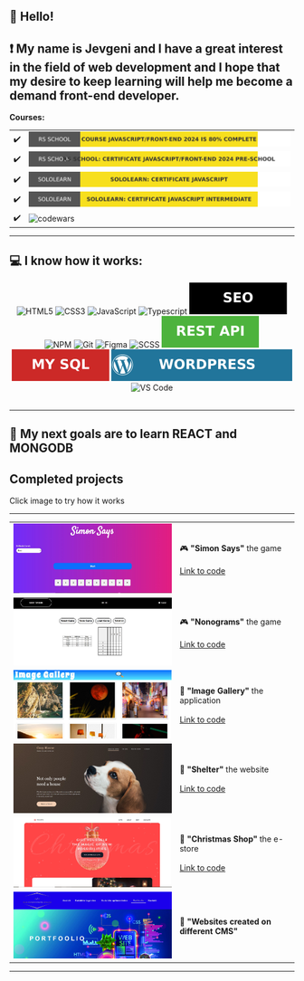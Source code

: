  ## 👋 Hello!

❗ My name is Jevgeni and I have a great interest in the field of web development and I hope that my desire to keep learning will help me become a demand front-end developer.
-----
**Courses:**
<table>
  <tr>
     <td>✔️</td><td><a href="#"><img alt="certificate" src="./assets/img/javascript-front-end-2024.svg"/></a></td>
  </tr>

  <tr>
    <td>✔️</td><td> <a href="https://app.rs.school/certificate/6xhw1h9u"> <img alt="certificate" src="./assets/img/certificate-javascript-front-end-2024-pre-school.svg"/></a></td>
  </tr>

  <tr>
    <td>✔️</td><td> <a href="https://www.sololearn.com/en/certificates/CC-HDOHRPRY">
   <img alt="certificate" src="./assets/img/certificate-sololearn-javascript.svg"/></a></td>
  </tr>

 <tr>
 <td>✔️</td>
 <td>
  <a href="https://www.sololearn.com/certificates/CC-QEWX8XLZ">
   <img alt="certificate" src="./assets/img/certificate-sololearn-javascript-intermediate.svg"/>
  </a>
</td>
</tr>

  <tr>
    <td>✔️</td><td> <img alt="codewars" src="https://www.codewars.com/users/Jevgeni%20Verjovkin/badges/small"/></td>
  </tr>
</table>

-----
💻  I know how it works:
-----

<section align="center">
<img alt="HTML5" src="https://img.shields.io/badge/HTML5-E34F26?style=for-the-badge&logo=html5&logoColor=white"/>
<img alt="CSS3" src="https://img.shields.io/badge/CSS3-264de4?style=for-the-badge&logo=css3&logoColor=white"/>
<img alt="JavaScript" src="https://img.shields.io/badge/JavaScript-F7DF1E?style=for-the-badge&logo=javascript&logoColor=323330"/>
<img alt="Typescript" src="https://img.shields.io/badge/Typescript-007acc?style=for-the-badge&logo=typescript&logoColor=fff"/>
<img alt="SEO" src="./assets/img/seo.svg"/>
<img alt="NPM" src="https://img.shields.io/badge/npm-CB3534?style=for-the-badge&logo=npm&logoColor=white"/>
<img alt="Git" src="https://img.shields.io/badge/Git-3e2c00?style=for-the-badge&logo=git&logoColor=f1502f"/>
<img alt="Figma" src="https://img.shields.io/badge/Figma-737373?style=for-the-badge&logo=figma&logoColor=fa9705"/>
<img alt="SCSS" src="https://img.shields.io/badge/Scss-cc6a9a?style=for-the-badge&logo=sass&logoColor=f3f6f4"/>
<img alt="Rest Api" src="./assets/img/rest-api.svg">
<img alt="MY SQL" src="./assets/img/my-sql.svg"/>
<img alt="Wordpress" src="./assets/img/wordpress.svg"/>
<img alt="VS Code" src="https://img.shields.io/badge/Visual_Studio_Code-0078D7?style=for-the-badge&logo=visual%20studio%20code&logoColor=white"/>


</section>
&nbsp;

-----
🚀 My next goals are to learn REACT and MONGODB
-----

## Completed projects

 <p>Click image to try how it works</b></p>

---

<table align="center">

 <tr>
  <td>
      <a href="https://webis-2022.github.io/simon-says/" target="_blank">
       <kbd><img src="./assets/img/simon-says.jpg" width="480" ></kbd>
      </a>
   </td>
   <td>
     <span>🎮 <b>"Simon Says"</b> the game</span><br /><br />
   <a href="https://github.com/Webis-2022/simon-says">Link to code</a>
   </td>
  </tr>

  <tr>
  <td>
      <a href="https://webis-2022.github.io/nonograms/" target="_blank">
       <kbd><img src="./assets/img/nonograms-image.jpg" width="480" ></kbd>
      </a>
   </td>
   <td>
     <span>🎮 <b>"Nonograms"</b> the game</span><br /><br />
   <a href="https://github.com/Webis-2022/nonograms">Link to code</a>
   </td>
  </tr>

   <tr>
    <td>
      <a href="https://rolling-scopes-school.github.io/webis-2022-JSFEPRESCHOOL2024Q2/image-gallery/" target="_blank" >
      <kbd><img src="./assets/img/image-gallery.jpg" width="480" ></kbd>
      </a>
   </td>
   <td>
     <span>📄 <b>"Image Gallery"</b> the application</span><br /><br />
    <a href="https://github.com/rolling-scopes-school/webis-2022-JSFEPRESCHOOL2024Q2/tree/image-gallery/image-gallery">Link to code</a>
   </td>
  </tr>

  <tr>
    <td>
      <a href="https://rolling-scopes-school.github.io/webis-2022-JSFEPRESCHOOL2024Q2/shelter/" target="_blank" >
      <kbd><img src="./assets/img/shelter-image.jpg" width="480" ></kbd>
      </a>
   </td>
   <td>
     <span>📄 <b>"Shelter"</b> the website</span><br /><br />
    <a href="https://github.com/rolling-scopes-school/webis-2022-JSFEPRESCHOOL2024Q2/tree/shelter-part3/shelter">Link to code</a>
   </td>
  </tr>

 <tr>
    <td>
       <a href="https://rolling-scopes-school.github.io/webis-2022-JSFE2024Q4/christmas-shop/" target="_blank">
       <kbd><img src="./assets/img/christmas-shop-image.jpg" width="480"></kbd>
       </a>
   </td>
   <td>
       <span>📄 <b>"Christmas Shop"</b> the e-store</span><br /><br />
    <a href="https://github.com/rolling-scopes-school/webis-2022-JSFE2024Q4/tree/christmas-shop-part3/christmas-shop">Link to code</a>
      </td>
  </tr>

   <tr>
    <td>
       <a href="https://webis.ee/portfoolio/" target="_blank">
       <kbd><img src="./assets/img/webis.jpg" width="480"></kbd>
       </a>
   </td>
   <td>
       <span>🔗 <b>"Websites created on different CMS"</b></span>
      </td>
  </tr>
</table>

-----

